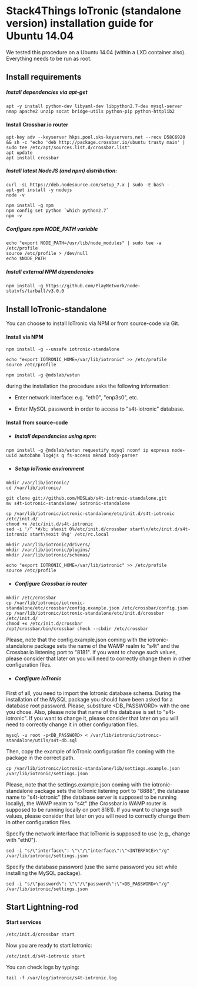 # Stack4Things IoTronic (standalone version) installation guide for Ubuntu 14.04

We tested this procedure on a Ubuntu 14.04 (within a LXD container also). Everything needs to be run as root.

## Install requirements

##### Install dependencies via apt-get
```
apt -y install python-dev libyaml-dev libpython2.7-dev mysql-server nmap apache2 unzip socat bridge-utils python-pip python-httplib2
```

#### Install Crossbar.io router
```
apt-key adv --keyserver hkps.pool.sks-keyservers.net --recv D58C6920 && sh -c "echo 'deb http://package.crossbar.io/ubuntu trusty main' | sudo tee /etc/apt/sources.list.d/crossbar.list"
apt update
apt install crossbar
```

##### Install latest NodeJS (and npm) distribution:
```
curl -sL https://deb.nodesource.com/setup_7.x | sudo -E bash -
apt-get install -y nodejs
node -v

npm install -g npm
npm config set python `which python2.7`
npm -v
```

##### Configure npm NODE_PATH variable
```
echo "export NODE_PATH=/usr/lib/node_modules" | sudo tee -a /etc/profile
source /etc/profile > /dev/null
echo $NODE_PATH
```

##### Install external NPM dependencies
```
npm install -g https://github.com/PlayNetwork/node-statvfs/tarball/v3.0.0
```
## Install IoTronic-standalone

You can choose to install IoTronic via NPM or from source-code via Git.

#### Install via NPM
```
npm install -g --unsafe iotronic-standalone

echo "export IOTRONIC_HOME=/var/lib/iotronic" >> /etc/profile
source /etc/profile

npm install -g @mdslab/wstun
```
during the installation the procedure asks the following information:

* Enter network interface: e.g. "eth0", "enp3s0", etc.

* Enter MySQL password: in order to access to "s4t-iotronic" database.



#### Install from source-code

* ##### Install dependencies using npm:
```
npm install -g @mdslab/wstun requestify mysql nconf ip express node-uuid autobahn log4js q fs-access mknod body-parser
```

* ##### Setup IoTronic environment
```
mkdir /var/lib/iotronic/
cd /var/lib/iotronic/

git clone git://github.com/MDSLab/s4t-iotronic-standalone.git
mv s4t-iotronic-standalone/ iotronic-standalone

cp /var/lib/iotronic/iotronic-standalone/etc/init.d/s4t-iotronic /etc/init.d/
chmod +x /etc/init.d/s4t-iotronic
sed -i '/^ *#/b; s%exit 0%/etc/init.d/crossbar start\n/etc/init.d/s4t-iotronic start\nexit 0%g' /etc/rc.local

mkdir /var/lib/iotronic/drivers/
mkdir /var/lib/iotronic/plugins/
mkdir /var/lib/iotronic/schemas/

echo "export IOTRONIC_HOME=/var/lib/iotronic" >> /etc/profile
source /etc/profile
```

* ##### Configure Crossbar.io router
```
mkdir /etc/crossbar
cp /var/lib/iotronic/iotronic-standalone/etc/crossbar/config.example.json /etc/crossbar/config.json
cp /var/lib/iotronic/iotronic-standalone/etc/init.d/crossbar /etc/init.d/
chmod +x /etc/init.d/crossbar
/opt/crossbar/bin/crossbar check --cbdir /etc/crossbar
```
Please, note that the config.example.json coming with the iotronic-standalone package sets the name of the WAMP realm to "s4t" and the Crossbar.io listening port to "8181". If you want to change such values, please consider that later on you will need to correctly change them in other configuration files. 


* ##### Configure IoTronic
First of all, you need to import the Iotronic database schema. During the installation of the MySQL package you should have been asked for a database root password. Please, substiture <DB_PASSWORD> with the one you chose. Also, please note that name of the database is set to "s4t-iotronic". If you want to change it, please consider that later on you will need to correctly change it in other configuration files.
```
mysql -u root -p<DB_PASSWORD> < /var/lib/iotronic/iotronic-standalone/utils/s4t-db.sql
```

Then, copy the example of IoTronic configuration file coming with the package in the correct path. 
```
cp /var/lib/iotronic/iotronic-standalone/lib/settings.example.json /var/lib/iotronic/settings.json
``` 
Please, note that the settings.example.json coming with the iotronic-standalone package sets the IoTronic listening port to "8888", the database name to "s4t-iotronic" (the database server is supposed to be running locally), the WAMP realm to "s4t" (the Crossbar.io WAMP router is supposed to be running locally on port 8181). If you want to change such values, please consider that later on you will need to correctly change them in other configuration files. 

Specify the network interface that IoTronic is supposed to use (e.g., change <INTERFACE> with "eth0").
```
sed -i "s/\"interface\": \"\"/\"interface\":\"<INTERFACE>\"/g" /var/lib/iotronic/settings.json
```

Specify the database password (use the same password you set while installing the MySQL package).
```
sed -i "s/\"password\": \"\"/\"password\":\"<DB_PASSWORD>\"/g" /var/lib/iotronic/settings.json
```

## Start Lightning-rod

#### Start services
```
/etc/init.d/crossbar start
```
Now you are ready to start Iotronic:
```
/etc/init.d/s4t-iotronic start
```
You can check logs by typing:
```
tail -f /var/log/iotronic/s4t-iotronic.log
```
